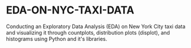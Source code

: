 # EDA-ON-NYC-TAXI-DATA
Conducting an Exploratory Data Analysis (EDA) on New York City taxi data and visualizing it through countplots, distribution plots (displot), and histograms using Python and it's libraries.
